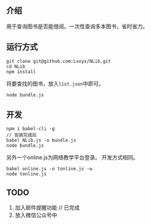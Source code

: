 ## 介绍
用于查询图书是否能借阅。一次性查询多本图书，省时省力。
## 运行方式
```
git clone git@github.com:Lxxyx/NLib.git
cd NLib
npm install
```

将要查找的图书，放入`list.json`中即可。

```
node bundle.js
```
## 开发
```
npm i babel-cli -g
// 安装完成后
babel NLib.js -o bundle.js
node bundle.js
```
另外一个online.js为网络教学平台登录。
开发方式相同。
```
babel online.js -o tonline.js -w
node tonline.js
```
## TODO
1. 加入邮件提醒功能 // 已完成
2. 放入微信公众号中